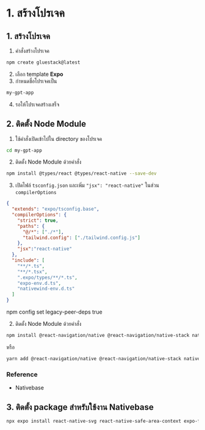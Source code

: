 
# 1. สร้างโปรเจค

## 1. สร้างโปรเจค 
1. คำสั่งสร้างโปรเจค
```bash
npm create gluestack@latest
```
2. เลือก template **Expo**
3. กำหนดชื่อโปรเจคเป็น

```bash
my-gpt-app
```

4. รอให้โปรเจคสร้างเสร็จ


## 2. ติดตั้ง Node Module 

1. ใช้คำสั่งเปิดเข้าไปใน directory ของโปรเจค
```bash
cd my-gpt-app
```

2. ติดตั้ง Node Module ด้วยคำสั่ง
```bash
npm install @types/react @types/react-native --save-dev
```

3. เปิดไฟล์ `tsconfig.json` และเพิ่ม `"jsx": "react-native"` ในส่วน `compilerOptions`

```json
{
  "extends": "expo/tsconfig.base",
  "compilerOptions": {
    "strict": true,
    "paths": {
      "@/*": ["./*"],
      "tailwind.config": ["./tailwind.config.js"]
    },
    "jsx":"react-native"
  },
  "include": [
    "**/*.ts",
    "**/*.tsx",
    ".expo/types/**/*.ts",
    "expo-env.d.ts",
    "nativewind-env.d.ts"
  ]
}
```

npm config set legacy-peer-deps true  

2. ติดตั้ง Node Module ด้วยคำสั่ง
```bash
npm install @react-navigation/native @react-navigation/native-stack native-base
```

หรือ

```bash
yarn add @react-navigation/native @react-navigation/native-stack native-base
```

### Reference

- Nativebase

## 3. ติดตั้ง package สำหรับใช้งาน Nativebase 

```bash
npx expo install react-native-svg react-native-safe-area-context expo-font react-native-screens
```





